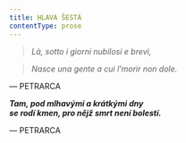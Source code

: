 ```yaml
---
title: HLAVA ŠESTÁ
contentType: prose
---
```


> _Là, sotto i giorni nubilosi e brevi,_

> _Nasce una gente a cui l’morir non dole._

— PETRARCA

___Tam, pod mlhavými a krátkými dny  
se rodí kmen, pro nějž smrt není bolestí.___

— PETRARCA
